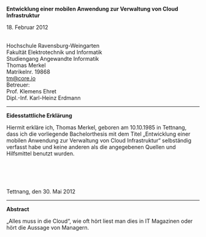 <strong class="title">Entwicklung einer mobilen Anwendung zur Verwaltung von Cloud Infrastruktur</strong>

<span class="date">18. Februar 2012</span>

<div id="fh-title">&nbsp;</div>

<div class="vcard">
 <div class="org">
	Hochschule Ravensburg-Weingarten <br />
	Fakultät Elektrotechnik und Informatik <br />
	Studiengang Angewandte Informatik <br />
 </div>
</div>

<div id="hcard-Thomas-Merkel" class="vcard">
 Thomas Merkel<br />
 Matrikelnr. 19868<br />
 <a class="email" href="mailto:tm@core.io">tm@core.io</a> <br />
</div>

<div class="vcard">
 <div class="what">Betreuer:</div>
    Prof. Klemens Ehret <br />
    Dipl.-Inf. Karl-Heinz Erdmann
</div>

---

<strong class="pseudo-h1">Eidesstattliche Erklärung</strong>

Hiermit erkläre ich, Thomas Merkel, geboren am 10.10.1985 in Tettnang, dass ich die vorliegende Bachelorthesis mit dem Titel „Entwicklung einer mobilen Anwendung zur Verwaltung von Cloud Infrastruktur“ selbständig verfasst habe und keine anderen als die angegebenen Quellen und Hilfsmittel benutzt wurden.


<br /><br /><br /><br />
Tettnang, den 30. Mai 2012

---

<strong class="pseudo-h1">Abstract</strong>

„Alles muss in die Cloud“, wie oft hört liest man dies in IT Magazinen oder hört die Aussage von Managern.
